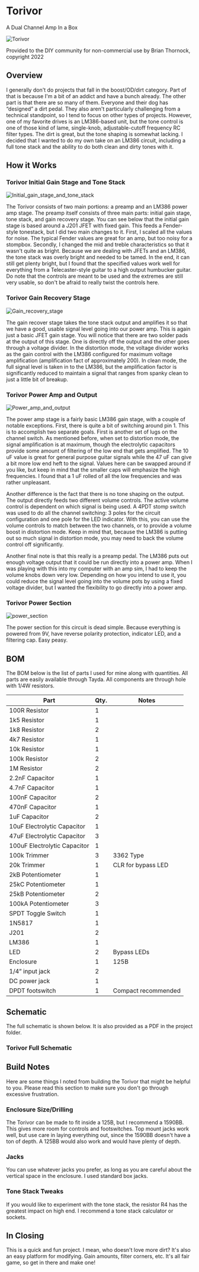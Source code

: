 # Torivor

A Dual Channel Amp In a Box

![Torivor](images/boxed.jpg "Torivor (boxed)")

Provided to the DIY community for non-commercial use by Brian Thornock, copyright 2022

## Overview

<paragraph index="34" node_type="writer">I generally don't do projects that fall in the boost/OD/dirt category. Part of that is because I'm a bit of an addict and have a bunch already. The other part is that there are so many of them. Everyone and their dog has “designed” a dirt pedal. They also aren't particularly challenging from a technical standpoint, so I tend to focus on other types of projects. However, one of my favorite drives is an LM386-based unit, but the tone control is one of those kind of lame, single-knob, adjustable-cutoff frequency RC filter types. The dirt is great, but the tone shaping is somewhat lacking. I decided that I wanted to do my own take on an LM386 circuit, including a full tone stack and the ability to do both clean and dirty tones with it.</paragraph>

## How it Works

### Torivor Initial Gain Stage and Tone Stack

![Initial_gain_stage_and_tone_stack](images/initial_gain_stage_and_tone_stack.png "Initial gain stage and tone stack")

 <paragraph index="38" node_type="writer">The Torivor consists of two main portions: a preamp and an LM386 power amp stage. The preamp itself consists of three main parts: initial gain stage, tone stack, and gain recovery stage. You can see below that the initial gain stage is based around a J201 JFET with fixed gain. This feeds a Fender-style tonestack, but I did two main changes to it. First, I scaled all the values for noise. The typical Fender values are great for an amp, but too noisy for a stompbox. Secondly, I changed the mid and treble characteristics so that it wasn't quite as bright. Because we are dealing with JFETs and an LM386, the tone stack was overly bright and needed to be tamed. In the end, it can still get plenty bright, but I found that the specified values work well for everything from a Telecaster-style guitar to a high output humbucker guitar. Do note that the controls are meant to be used and the extremes are still very usable, so don't be afraid to really twist the controls here.</paragraph>

### Torivor Gain Recovery Stage

![Gain_recovery_stage](images/gain_recovery_stage.png "Gain recovery stage")

 <paragraph index="42" node_type="writer">The gain recover stage takes the tone stack output and amplifies it so that we have a good, usable signal level going into our power amp. This is again just a basic JFET gain stage. You will notice that there are two solder pads at the output of this stage. One is directly off the output and the other goes through a voltage divider. In the distortion mode, the voltage divider works as the gain control with the LM386 configured for maximum voltage amplification (amplification fact of approximately 200). In clean mode, the full signal level is taken in to the LM386, but the amplification factor is significantly reduced to maintain a signal that ranges from spanky clean to just a little bit of breakup.</paragraph>

### Torivor Power Amp and Output

![Power_amp_and_output](images/power_amp_and_output.png "Power amp and output")

 <paragraph index="48" node_type="writer">The power amp stage is a fairly basic LM386 gain stage, with a couple of notable exceptions. First, there is quite a bit of switching around pin 1. This is to accomplish two separate goals. First is another set of lugs on the channel switch. As mentioned before, when set to distortion mode, the signal amplification is at maximum, though the electrolytic capacitors provide some amount of filtering of the low end that gets amplified. The 10 uF value is great for general purpose guitar signals while the 47 uF can give a bit more low end heft to the signal. Values here can be swapped around if you like, but keep in mind that the smaller caps will emphasize the high frequencies. I found that a 1 uF rolled of all the low frequencies and was rather unpleasant.</paragraph>

 <paragraph index="50" node_type="writer">Another difference is the fact that there is no tone shaping on the output. The output directly feeds two different volume controls. The active volume control is dependent on which signal is being used. A 4PDT stomp switch was used to do all the channel switching: 3 poles for the circuit configuration and one pole for the LED indicator. With this, you can use the volume controls to match between the two channels, or to provide a volume boost in distortion mode. Keep in mind that, because the LM386 is putting out so much signal in distortion mode, you may need to back the volume control off significantly.</paragraph>

 <paragraph index="52" node_type="writer">Another final note is that this really is a preamp pedal. The LM386 puts out enough voltage output that it could be run directly into a power amp. When I was playing with this into my computer with an amp sim, I had to keep the volume knobs down very low. Depending on how you intend to use it, you could reduce the signal level going into the volume pots by using a fixed voltage divider, but I wanted the flexibility to go directly into a power amp.</paragraph>

### Torivor Power Section

![power_section](images/power_section.png "Power section")

 <paragraph index="56" node_type="writer">The power section for this circuit is dead simple. Because everything is powered from 9V, have reverse polarity protection, indicator LED, and a filtering cap. Easy peasy.</paragraph>

## BOM

<paragraph index="65" node_type="writer">The BOM below is the list of parts I used for mine along with quantities. All parts are easily available through Tayda. All components are through hole with 1/4W resistors.</paragraph>

| <paragraph index="70" node_type="writer" parent_index="68">Part</paragraph> | <paragraph index="73" node_type="writer" parent_index="68">Qty.</paragraph> | <paragraph index="76" node_type="writer" parent_index="68">Notes</paragraph> |
| --- | --- | --- |
| <paragraph index="79" node_type="writer" parent_index="68">100R Resistor</paragraph> | <paragraph index="82" node_type="writer" parent_index="68">1</paragraph> |
| <paragraph index="88" node_type="writer" parent_index="68">1k5 Resistor</paragraph> | <paragraph index="91" node_type="writer" parent_index="68">1</paragraph> |
| <paragraph index="97" node_type="writer" parent_index="68">1k8 Resistor</paragraph> | <paragraph index="100" node_type="writer" parent_index="68">2</paragraph> |
| <paragraph index="106" node_type="writer" parent_index="68">4k7 Resistor</paragraph> | <paragraph index="109" node_type="writer" parent_index="68">1</paragraph> |
| <paragraph index="115" node_type="writer" parent_index="68">10k Resistor</paragraph> | <paragraph index="118" node_type="writer" parent_index="68">1</paragraph> |
| <paragraph index="124" node_type="writer" parent_index="68">100k Resistor</paragraph> | <paragraph index="127" node_type="writer" parent_index="68">2</paragraph> |
| <paragraph index="133" node_type="writer" parent_index="68">1M Resistor</paragraph> | <paragraph index="136" node_type="writer" parent_index="68">2</paragraph> |
| <paragraph index="142" node_type="writer" parent_index="68">2.2nF Capacitor</paragraph> | <paragraph index="145" node_type="writer" parent_index="68">1</paragraph> |
| <paragraph index="151" node_type="writer" parent_index="68">4.7nF Capacitor</paragraph> | <paragraph index="154" node_type="writer" parent_index="68">1</paragraph> |
| <paragraph index="160" node_type="writer" parent_index="68">100nF Capacitor</paragraph> | <paragraph index="163" node_type="writer" parent_index="68">2</paragraph> |
| <paragraph index="169" node_type="writer" parent_index="68">470nF Capacitor</paragraph> | <paragraph index="172" node_type="writer" parent_index="68">1</paragraph> |
| <paragraph index="178" node_type="writer" parent_index="68">1uF Capacitor</paragraph> | <paragraph index="181" node_type="writer" parent_index="68">2</paragraph> |
| <paragraph index="187" node_type="writer" parent_index="68">10uF Electrolytic Capacitor</paragraph> | <paragraph index="190" node_type="writer" parent_index="68">1</paragraph> |
| <paragraph index="196" node_type="writer" parent_index="68">47uF Electrolytic Capacitor</paragraph> | <paragraph index="199" node_type="writer" parent_index="68">3</paragraph> |
| <paragraph index="205" node_type="writer" parent_index="68">100uF Electrolytic Capacitor</paragraph> | <paragraph index="208" node_type="writer" parent_index="68">1</paragraph> |
| <paragraph index="214" node_type="writer" parent_index="68">100k Trimmer</paragraph> | <paragraph index="217" node_type="writer" parent_index="68">3</paragraph> | <paragraph index="220" node_type="writer" parent_index="68">3362 Type</paragraph> |
| <paragraph index="223" node_type="writer" parent_index="68">20k Trimmer</paragraph> | <paragraph index="226" node_type="writer" parent_index="68">1</paragraph> | <paragraph index="229" node_type="writer" parent_index="68">CLR for bypass LED</paragraph> |
| <paragraph index="232" node_type="writer" parent_index="68">2kB Potentiometer</paragraph> | <paragraph index="235" node_type="writer" parent_index="68">1</paragraph> |
| <paragraph index="241" node_type="writer" parent_index="68">25kC Potentiometer</paragraph> | <paragraph index="244" node_type="writer" parent_index="68">1</paragraph> |
| <paragraph index="250" node_type="writer" parent_index="68">25kB Potentiometer</paragraph> | <paragraph index="253" node_type="writer" parent_index="68">2</paragraph> |
| <paragraph index="259" node_type="writer" parent_index="68">100kA Potentiometer</paragraph>| <paragraph index="262" node_type="writer" parent_index="68">3</paragraph> |
| <paragraph index="268" node_type="writer" parent_index="68">SPDT Toggle Switch</paragraph> | <paragraph index="271" node_type="writer" parent_index="68">1</paragraph> |
| <paragraph index="277" node_type="writer" parent_index="68">1N5817</paragraph> | <paragraph index="280" node_type="writer" parent_index="68">1</paragraph> |
| <paragraph index="286" node_type="writer" parent_index="68">J201</paragraph> | <paragraph index="289" node_type="writer" parent_index="68">2</paragraph> |
| <paragraph index="295" node_type="writer" parent_index="68">LM386</paragraph> | <paragraph index="298" node_type="writer" parent_index="68">1</paragraph> |
| <paragraph index="304" node_type="writer" parent_index="68">LED</paragraph> | <paragraph index="307" node_type="writer" parent_index="68">2</paragraph> | Bypass LEDs |
| <paragraph index="313" node_type="writer" parent_index="68">Enclosure</paragraph>| <paragraph index="316" node_type="writer" parent_index="68">1</paragraph>| <paragraph index="319" node_type="writer" parent_index="68">125B</paragraph>|
| <paragraph index="322" node_type="writer" parent_index="68">1/4” input jack</paragraph>| <paragraph index="325" node_type="writer" parent_index="68">2</paragraph>|
| <paragraph index="331" node_type="writer" parent_index="68">DC power jack</paragraph>|<paragraph index="334" node_type="writer" parent_index="68">1</paragraph>|
| <paragraph index="340" node_type="writer" parent_index="68">DPDT footswitch</paragraph>| <paragraph index="343" node_type="writer" parent_index="68">1</paragraph>| <paragraph index="346" node_type="writer" parent_index="68">Compact recommended</paragraph>|

## Schematic

 <paragraph index="352" node_type="writer">The full schematic is shown below. It is also provided as a PDF in the project folder.</paragraph>

### Torivor Full Schematic

## Build Notes

<paragraph index="356" node_type="writer">Here are some things I noted from building the Torivor that might be helpful to you. Please read this section to make sure you don't go through excessive frustration.</paragraph>

### Enclosure Size/Drilling

 <paragraph index="360" node_type="writer">The Torivor can be made to fit inside a 125B, but I recommend a 1590BB. This gives more room for controls and footswitches. Top mount jacks work well, but use care in laying everything out, since the 1590BB doesn't have a ton of depth. A 125BB would also work and would have plenty of depth.</paragraph>

### Jacks

 <paragraph index="364" node_type="writer">You can use whatever jacks you prefer, as long as you are careful about the vertical space in the enclosure. I used standard box jacks.</paragraph>

### Tone Stack Tweaks

 <paragraph index="368" node_type="writer">If you would like to experiment with the tone stack, the resistor R4 has the greatest impact on high end. I recommend a tone stack calculator or sockets.</paragraph>

## In Closing
 <paragraph index="373" node_type="writer">This is a quick and fun project. I mean, who doesn't love more dirt? It's also an easy platform for modifying. Gain amounts, filter corners, etc. It's all fair game, so get in there and make one!</paragraph>
